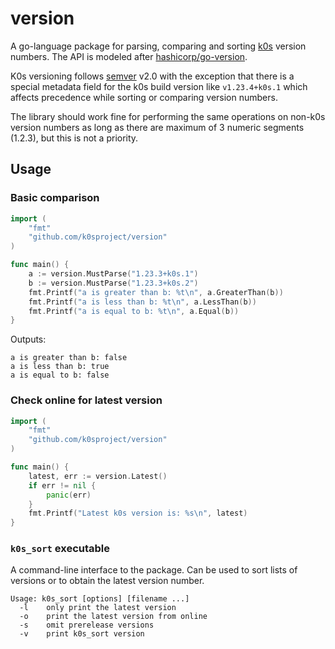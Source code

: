 # version

A go-language package for parsing, comparing and sorting [k0s](https://github.com/k0sproject/k0s) version numbers. The API is modeled after [hashicorp/go-version](https://github.com/hashicorp/go-version). 

K0s versioning follows [semver](https://semver.org/) v2.0 with the exception that there is a special metadata field for the k0s build version like `v1.23.4+k0s.1` which affects precedence while sorting or comparing version numbers.

The library should work fine for performing the same operations on non-k0s version numbers as long as there are maximum of 3 numeric segments (1.2.3), but this is not a priority.

## Usage

### Basic comparison

```go
import (
	"fmt"
	"github.com/k0sproject/version"
)

func main() {
	a := version.MustParse("1.23.3+k0s.1")
	b := version.MustParse("1.23.3+k0s.2")
	fmt.Printf("a is greater than b: %t\n", a.GreaterThan(b))
	fmt.Printf("a is less than b: %t\n", a.LessThan(b))
	fmt.Printf("a is equal to b: %t\n", a.Equal(b))
}
```

Outputs:

```text
a is greater than b: false
a is less than b: true
a is equal to b: false
```

### Check online for latest version

```go
import (
	"fmt"
	"github.com/k0sproject/version"
)

func main() {
	latest, err := version.Latest()
	if err != nil {
		panic(err)
	}
	fmt.Printf("Latest k0s version is: %s\n", latest)
}
```

### `k0s_sort` executable

A command-line interface to the package. Can be used to sort lists of versions or to obtain the latest version number.

```console
Usage: k0s_sort [options] [filename ...]
  -l	only print the latest version
  -o	print the latest version from online
  -s	omit prerelease versions
  -v	print k0s_sort version
```
